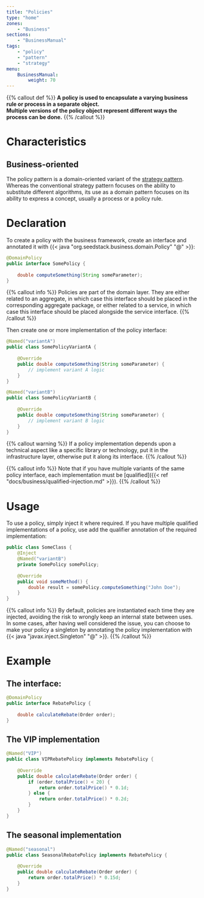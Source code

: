 ```yaml
---
title: "Policies"
type: "home"
zones:
    - "Business"
sections:
    - "BusinessManual"
tags:
    - "policy"
    - "pattern"
    - "strategy"
menu:
    BusinessManual:
        weight: 70
---
```


{{% callout def %}}
**A policy is used to encapsulate a varying business rule or process in a separate object.<br>
Multiple versions of the policy object represent different ways the process can be done.**
{{% /callout %}}

# Characteristics

## Business-oriented

The policy pattern is a domain-oriented variant of the [strategy pattern](https://en.wikipedia.org/wiki/Strategy_pattern).
Whereas the conventional strategy pattern focuses on the ability to substitute different algorithms, its use as a domain
pattern focuses on its ability to express a concept, usually a process or a policy rule.

# Declaration

To create a policy with the business framework, create an interface and annotated it with {{< java "org.seedstack.business.domain.Policy" "@" >}}:

```java
@DomainPolicy
public interface SomePolicy {
    
	double computeSomething(String someParameter);
}
```

{{% callout info %}}
Policies are part of the domain layer. They are either related to an aggregate, in which case this interface should be placed
in the corresponding aggregate package, or either related to a service, in which case this interface should be placed alongside
the service interface.
{{% /callout %}}

Then create one or more implementation of the policy interface:

```java
@Named("variantA")
public class SomePolicyVariantA {
    
    @Override
	public double computeSomething(String someParameter) {
	    // implement variant A logic
	}
}
```

```java
@Named("variantB")
public class SomePolicyVariantB {
    
    @Override
	public double computeSomething(String someParameter) {
	    // implement variant B logic
	}
}
```

{{% callout warning %}}
If a policy implementation depends upon a technical aspect like a specific library or technology, put it in the 
infrastructure layer, otherwise put it along its interface.
{{% /callout %}}

{{% callout info %}}
Note that if you have multiple variants of the same policy interface, each implementation must be [qualified]({{< ref "docs/business/qualified-injection.md" >}}). 
{{% /callout %}}

# Usage

To use a policy, simply inject it where required. If you have multiple qualified implementations of a policy, use add the
qualifier annotation of the required implementation:

```java
public class SomeClass {
    @Inject
    @Named("variantB")
    private SomePolicy somePolicy;
    
    @Override
	public void someMethod() {
	    double result = somePolicy.computeSomething("John Doe");
	}
}
```

{{% callout info %}}
By default, policies are instantiated each time they are injected, avoiding the risk to wrongly keep an internal state 
between uses. In some cases, after having well considered the issue, you can choose to make your policy a singleton by
annotating the policy implementation with {{< java "javax.inject.Singleton" "@" >}}.
{{% /callout %}}

# Example

## The interface:

```java
@DomainPolicy
public interface RebatePolicy {
    
    double calculateRebate(Order order);
}
```

## The VIP implementation

```java
@Named("VIP")
public class VIPRebatePolicy implements RebatePolicy {
    
    @Override
    public double calculateRebate(Order order) {
        if (order.totalPrice() < 20) {
            return order.totalPrice() * 0.1d;
        } else {
            return order.totalPrice() * 0.2d;
        }
    }
}
```

## The seasonal implementation

```java
@Named("seasonal")
public class SeasonalRebatePolicy implements RebatePolicy {
    
    @Override
    public double calculateRebate(Order order) {
        return order.totalPrice() * 0.15d;
    }
}
```
